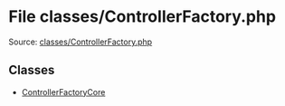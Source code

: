 File classes/ControllerFactory.php
=========

Source: [classes/ControllerFactory.php](https://github.com/PrestaShop/PrestaShop/blob/1.6.0.4/classes/ControllerFactory.php)


Classes
-------

* [ControllerFactoryCore](class.ControllerFactoryCore.md)

